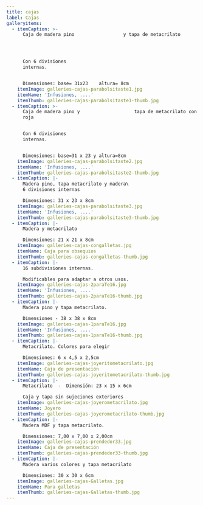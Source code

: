 ```yaml
---
title: cajas
label: Cajas
galleryitems:
  - itemCaption: >-
      Caja de madera pino                  y tapa de metacrilato




      Con 6 divisiones
      internas.                                                                                                                                                                                                                                                                                                                                                                                                                                  


      Dimensiones: base= 31x23    altura= 8cm
    itemImage: galleries-cajas-parabolsitaste1.jpg
    itemName: 'Infusiones, ....'
    itemThumb: galleries-cajas-parabolsitaste1-thumb.jpg
  - itemCaption: >-
      Caja de madera pino y                    tapa de metacrilato con madera
      roja


      Con 6 divisiones
      internas.                                                                                                                                                                                                                                                                                                                                                                                                                                  


      Dimensiones: base=31 x 23 y altura=8cm
    itemImage: galleries-cajas-parabolsitaste2.jpg
    itemName: 'Infusiones, ....'
    itemThumb: galleries-cajas-parabolsitaste2-thumb.jpg
  - itemCaption: |-
      Madera pino, tapa metacrilato y madera\
      6 divisiones internas 

      Dimensiones: 31 x 23 x 8cm
    itemImage: galleries-cajas-parabolsitaste3.jpg
    itemName: 'Infusiones, ....'
    itemThumb: galleries-cajas-parabolsitaste3-thumb.jpg
  - itemCaption: |-
      Madera y metacrilato 

      Dimensiones: 21 x 21 x 8cm
    itemImage: galleries-cajas-congalletas.jpg
    itemName: Caja para obsequios
    itemThumb: galleries-cajas-congalletas-thumb.jpg
  - itemCaption: |-
      16 subdivisiones internas.

      Modificables para adaptar a otros usos.
    itemImage: galleries-cajas-2paraTe16.jpg
    itemName: 'Infusiones, ....'
    itemThumb: galleries-cajas-2paraTe16-thumb.jpg
  - itemCaption: |-
      Madera pino y tapa metacrilato.  

      Dimensiones - 38 x 38 x 8cm
    itemImage: galleries-cajas-1paraTe16.jpg
    itemName: 'Infusiones, ....'
    itemThumb: galleries-cajas-1paraTe16-thumb.jpg
  - itemCaption: |-
      Metacrilato. Colores para elegir 

      Dimensiones: 6 x 4,5 x 2,5cm
    itemImage: galleries-cajas-joyeritometacrilato.jpg
    itemName: Caja de presentación
    itemThumb: galleries-cajas-joyeritometacrilato-thumb.jpg
  - itemCaption: |-
      Metacrilato  -  Dimensión: 23 x 15 x 6cm

      Caja y tapa sin sujeciones exteriores
    itemImage: galleries-cajas-joyerometacrilato.jpg
    itemName: Joyero
    itemThumb: galleries-cajas-joyerometacrilato-thumb.jpg
  - itemCaption: |-
      Madera MDF y tapa metacrilato.  

      Dimensiones: 7,00 x 7,00 x 2,00cm
    itemImage: galleries-cajas-prendedor33.jpg
    itemName: Caja de presentación
    itemThumb: galleries-cajas-prendedor33-thumb.jpg
  - itemCaption: |-
      Madera varios colores y tapa metacrilato

      Dimensiones: 30 x 30 x 6cm
    itemImage: galleries-cajas-Galletas.jpg
    itemName: Para galletas
    itemThumb: galleries-cajas-Galletas-thumb.jpg
---
```


